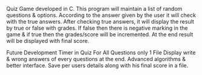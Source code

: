 Quiz Game developed in C.
This program will maintain a list of random questions & options. According to the answer given by the user it will check with the true answers. After checking true answers, it will display the result by true or false with grades. If false then there is negative marking in the game & if true then the grades/score will be incremented. At the end result will be displayed with final score.


Future Development
Timer in Quiz
For All Questions only 1 File
Display write & wrong answers of every questions at the end.
Advanced algorithms & better interface.
Save per users details along with his final score in a file.
